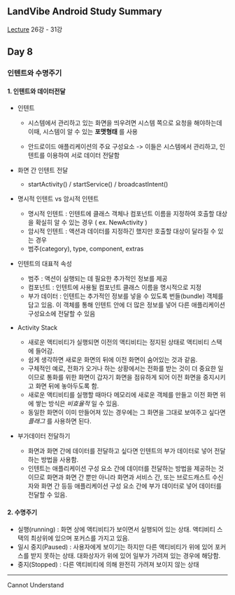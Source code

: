 ## LandVibe Android Study Summary
[Lecture](https://www.inflearn.com/course/do-it-%EC%95%88%EB%93%9C%EB%A1%9C%EC%9D%B4%EB%93%9C-%EC%95%B1-%ED%94%84%EB%A1%9C%EA%B7%B8%EB%9E%98%EB%B0%8D-%EC%95%88%EB%93%9C%EB%A1%9C%EC%9D%B4%EB%93%9C-%EA%B0%95%EC%A2%8C-2/) 26강 - 31강
## Day 8

### 인텐트와 수명주기

#### 1. 인텐트와 데이터전달
* 인텐트
  * 시스템에서 관리하고 있는 화면을 띄우려면 시스템 쪽으로 요청을 해야하는데 이때, 시스템이 알 수 있는 **포맷형태** 를 사용

  * 안드로이드 애플리케이션의 주요 구성요소 -> 이들은 시스템에서 관리하고, 인텐트를 이용하여 서로 데이터 전달함


* 화면 간 인텐트 전달
  * startActivity() / startService() / broadcastIntent()


* 명시적 인텐트 vs 암시적 인텐트
  * 명시적 인텐트 : 인텐트에 클래스 객체나 컴포넌트 이름을 지정하여 호출할 대상을 확실히 알 수 있는 경우 ( ex. NewActivity )
  * 암시적 인텐트 : 액션과 데이터를 지정하긴 했지만 호출할 대상이 달라질 수 있는 경우
  * 범주(category), type, component, extras


* 인텐트의 대표적 속성
  * 범주 : 액션이 실행되는 데 필요한 추가적인 정보를 제공
  * 컴포넌트 : 인텐트에 사용될 컴포넌트 클래스 이름을 명시적으로 지정
  * 부가 데이터 : 인텐트는 추가적인 정보를 넣을 수 있도록 번들(bundle) 객체를 담고 있음. 이 객체를 통해 인텐트 안에 더 많은 정보를 넣어 다른 애플리케이션 구성요소에 전달할 수 있음


* Activity Stack
  * 새로운 액티비티가 실행되면 이전의 액티비티는 정지된 상태로 액티비티 스택에 들어감.
  * 쉽게 생각하면 새로운 화면의 뒤에 이전 화면이 숨어있는 것과 같음.
  * 구체적인 예로, 전화가 오거나 하는 상황에서는 전화를 받는 것이 더 중요한 일이므로 통화를 위한 화면이 갑자기 화면을 점유하게 되어 이전 화면을 중지시키고 화면 뒤에 놓아두도록 함.
  * 새로운 액티비티를 실행할 때마다 메모리에 새로운 객체를 만들고 이전 화면 위에 쌓는 방식은 *비효율적* 일 수 있음.
  * 동일한 화면이 이미 만들어져 있는 경우에는 그 화면을 그대로 보여주고 싶다면 *플래그* 를 사용하면 된다.


* 부가데이터 전달하기
  * 화면과 화면 간에 데이터를 전달하고 싶다면 인텐트의 부가 데이터로 넣어 전달하는 방법을 사용함.
  * 인텐트는 애플리케이션 구성 요소 간에 데이터를 전달하는 방법을 제공하는 것이므로 화면과 화면 간 뿐만 아니라 화면과 서비스 간, 또는 브로드캐스트 수신자와 화면 간 등등 애플리케이션 구성 요소 간에 부가 데이터로 넣어 데이터를 전달할 수 있음.


#### 2. 수명주기
* 실행(running) : 화면 상에 액티비티가 보이면서 실행되어 있는 상태. 액티비티 스택의 최상위에 있으며 포커스를 가지고 있음.
* 일시 중지(Paused) : 사용자에게 보이기는 하지만 다른 액티비티가 위에 있어 포커스를 받지 못하는 상태. 대화상자가 위에 있어 일부가 가려져 있는 경우에 해당함.
* 중지(Stopped) : 다른 액티비티에 의해 완전히 가려져 보이지 않는 상태

--------
Cannot Understand

